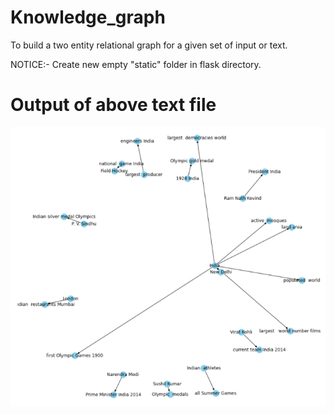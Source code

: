 # Knowledge_graph
To build a two entity relational graph for a given set of input or text.

NOTICE:-
        Create new empty "static" folder in flask directory.


# Output of above text file
![noice](https://github.com/Rishabhjaiswal0111/Knowledge_graph/blob/master/KG.PNG?raw=true)

